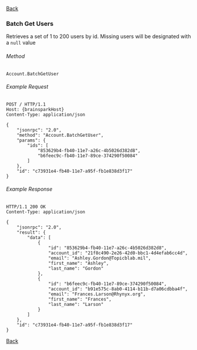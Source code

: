 [Back](README.md)

### Batch Get Users

Retrieves a set of 1 to 200 users by id. Missing users will be designated with a `null` value

###### Method
```
Account.BatchGetUser
```

###### Example Request
```http
POST / HTTP/1.1
Host: {brainsparkHost}
Content-Type: application/json

{
	"jsonrpc": "2.0",
	"method": "Account.BatchGetUser",
	"params": {
		"ids": [
			"853629b4-fb40-11e7-a26c-4b5026d382d8",
			"b6feec9c-fb40-11e7-89ce-374290f50084"
		]
	},
	"id": "c73931e4-fb40-11e7-a95f-fb1e838d3f17"
}
```

###### Example Response
```http
HTTP/1.1 200 OK
Content-Type: application/json

{
	"jsonrpc": "2.0",
	"result": {
		"data": [
			{
				"id": "853629b4-fb40-11e7-a26c-4b5026d382d8",
				"account_id": "21f8c490-2e26-42d0-bbc1-4d4efab6cc4d",
				"email": "Ashley.Gordon@Topicblab.mil",
				"first_name": "Ashley",
				"last_name": "Gordon"
			},
			{
				"id": "b6feec9c-fb40-11e7-89ce-374290f50084",
				"account_id": "b91e575c-8ab0-4114-b11b-d7a06cdbba4f",
				"email": "Frances.Larson@Rhynyx.org",
				"first_name": "Frances",
				"last_name": "Larson"
			}
		]
	},
	"id": "c73931e4-fb40-11e7-a95f-fb1e838d3f17"
}
```

[Back](README.md)